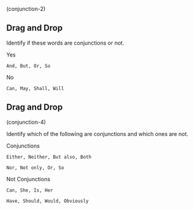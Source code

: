 (conjunction-2)

## Drag and Drop

Identify if these words are conjunctions or not.

Yes

```
And, But, Or, So
```

No

```
Can, May, Shall, Will
```

## Drag and Drop

(conjunction-4)

Identify which of the following are conjunctions and which ones are not.

Conjunctions

```
Either, Neither, But also, Both

Nor, Not only, Or, So

```

Not Conjunctions

```
Can, She, Is, Her

Have, Should, Would, Obviously
```
